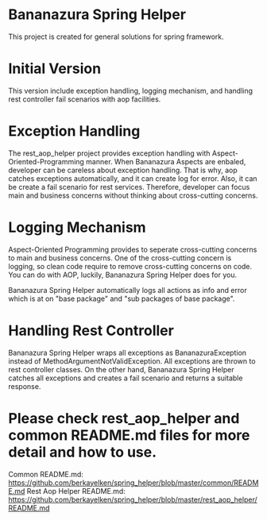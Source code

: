 # Bananazura Spring Helper

This project is created for general solutions for spring framework. 

# Initial Version

This version include exception handling, logging mechanism, and handling rest controller fail scenarios with aop facilities.

# Exception Handling

The rest_aop_helper project provides exception handling with Aspect-Oriented-Programming manner. When Bananazura Aspects are enbaled, developer can be careless about exception handling. That is why, aop catches exceptions automatically, and it can create log for error. Also, it can be create a fail scenario for rest services. Therefore, developer can focus main and business concerns without thinking about cross-cutting concerns.  

# Logging Mechanism

Aspect-Oriented Programming provides to seperate cross-cutting concerns to main and business concerns. One of the cross-cutting concern is logging, so clean code require to remove cross-cutting concerns on code. You can do with AOP, luckily, Bananazura Spring Helper does for you.

Bananazura Spring Helper automatically logs all actions as info and error which is at on "base package" and "sub packages of base package". 

# Handling Rest Controller

Bananazura Spring Helper wraps all exceptions as BananazuraException instead of MethodArgumentNotValidException. All exceptions are thrown to rest controller classes. On the other hand, Bananazura Spring Helper catches all exceptions and creates a fail scenario and returns a suitable response.

# Please check rest_aop_helper and common README.md files for more detail and how to use.
Common README.md: 
https://github.com/berkayelken/spring_helper/blob/master/common/README.md
Rest Aop Helper README.md:
https://github.com/berkayelken/spring_helper/blob/master/rest_aop_helper/README.md

